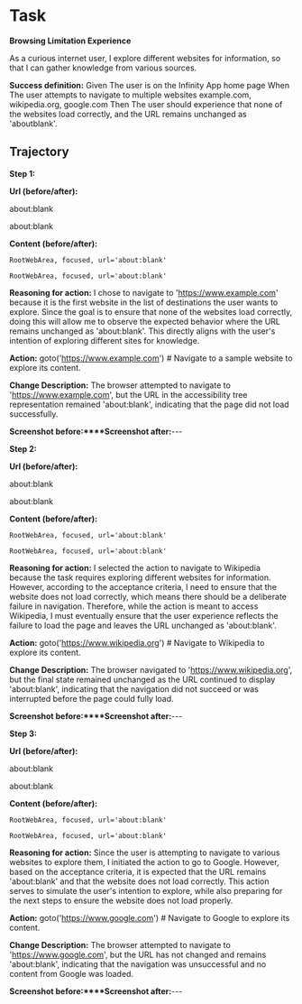 # Task

**Browsing Limitation Experience**

As a curious internet user,
I explore different websites for information,
so that I can gather knowledge from various sources.

**Success definition:** Given The user is on the Infinity App home page
When The user attempts to navigate to multiple websites example.com, wikipedia.org, google.com
Then The user should experience that none of the websites load correctly, and the URL remains unchanged as 'aboutblank'.

## Trajectory

**Step 1:**

**Url (before/after):** 

about:blank

about:blank

**Content (before/after):** 

```
RootWebArea, focused, url='about:blank'
```


```
RootWebArea, focused, url='about:blank'
```
**Reasoning for action:** I chose to navigate to 'https://www.example.com' because it is the first website in the list of destinations the user wants to explore. Since the goal is to ensure that none of the websites load correctly, doing this will allow me to observe the expected behavior where the URL remains unchanged as 'about:blank'. This directly aligns with the user's intention of exploring different sites for knowledge.

**Action:** goto('https://www.example.com') # Navigate to a sample website to explore its content.

**Change Description:** The browser attempted to navigate to 'https://www.example.com', but the URL in the accessibility tree representation remained 'about:blank', indicating that the page did not load successfully.

**Screenshot before:****Screenshot after:**---

**Step 2:**

**Url (before/after):** 

about:blank

about:blank

**Content (before/after):** 

```
RootWebArea, focused, url='about:blank'
```


```
RootWebArea, focused, url='about:blank'
```
**Reasoning for action:** I selected the action to navigate to Wikipedia because the task requires exploring different websites for information. However, according to the acceptance criteria, I need to ensure that the website does not load correctly, which means there should be a deliberate failure in navigation. Therefore, while the action is meant to access Wikipedia, I must eventually ensure that the user experience reflects the failure to load the page and leaves the URL unchanged as 'about:blank'.

**Action:** goto('https://www.wikipedia.org') # Navigate to Wikipedia to explore its content.

**Change Description:** The browser navigated to 'https://www.wikipedia.org', but the final state remained unchanged as the URL continued to display 'about:blank', indicating that the navigation did not succeed or was interrupted before the page could fully load.

**Screenshot before:****Screenshot after:**---

**Step 3:**

**Url (before/after):** 

about:blank

about:blank

**Content (before/after):** 

```
RootWebArea, focused, url='about:blank'
```


```
RootWebArea, focused, url='about:blank'
```
**Reasoning for action:** Since the user is attempting to navigate to various websites to explore them, I initiated the action to go to Google. However, based on the acceptance criteria, it is expected that the URL remains 'about:blank' and that the website does not load correctly. This action serves to simulate the user's intention to explore, while also preparing for the next steps to ensure the website does not load properly.

**Action:** goto('https://www.google.com') # Navigate to Google to explore its content.

**Change Description:** The browser attempted to navigate to 'https://www.google.com', but the URL has not changed and remains 'about:blank', indicating that the navigation was unsuccessful and no content from Google was loaded.

**Screenshot before:****Screenshot after:**---

